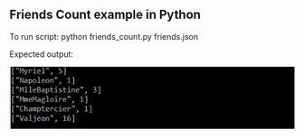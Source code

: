 
## Friends Count example in Python

To run script:
python friends_count.py friends.json

Expected output:

 ![friendscount.png](friendscount.png)
